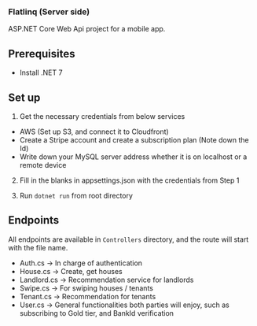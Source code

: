 ### Flatlinq (Server side)

ASP.NET Core Web Api project for a mobile app.

## Prerequisites

- Install .NET 7

## Set up

1. Get the necessary credentials from below services
- AWS (Set up S3, and connect it to Cloudfront)
- Create a Stripe account and create a subscription plan (Note down the Id)
- Write down your MySQL server address whether it is on localhost or a remote device

2. Fill in the blanks in appsettings.json with the credentials from Step 1

3. Run ```dotnet run``` from root directory

## Endpoints

All endpoints are available in ```Controllers``` directory, and the route will start with the file name. 
- Auth.cs -> In charge of authentication
- House.cs -> Create, get houses
- Landlord.cs -> Recommendation service for landlords
- Swipe.cs -> For swiping houses / tenants
- Tenant.cs -> Recommendation for tenants
- User.cs -> General functionalities both parties will enjoy, such as subscribing to Gold tier, and BankId verification